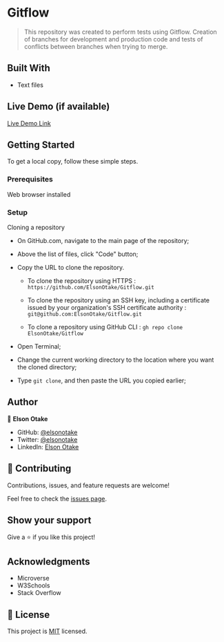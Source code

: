 # Gitflow

>This repository was created to perform tests using Gitflow.
>Creation of branches for development and production code and tests of conflicts between branches when trying to merge.


## Built With

- Text files


## Live Demo (if available)

[Live Demo Link]()


## Getting Started

To get a local copy, follow these simple steps.

### Prerequisites

Web browser installed

### Setup

Cloning a repository

- On GitHub.com, navigate to the main page of the repository;

- Above the list of files, click "Code" button;

- Copy the URL to clone the repository. 

  - To clone the repository using HTTPS : `https://github.com/ElsonOtake/Gitflow.git`

  - To clone the repository using an SSH key, including a certificate issued by your organization's SSH certificate authority : `git@github.com:ElsonOtake/Gitflow.git`

  - To clone a repository using GitHub CLI : `gh repo clone ElsonOtake/Gitflow`

- Open Terminal;

- Change the current working directory to the location where you want the cloned directory;

- Type `git clone`, and then paste the URL you copied earlier;


## Author

👤 **Elson Otake**

- GitHub: [@elsonotake](https://github.com/elsonotake)
- Twitter: [@elsonotake](https://twitter.com/elsonotake)
- LinkedIn: [Elson Otake](https://linkedin.com/in/elson-otake-0b5b9138)


## 🤝 Contributing

Contributions, issues, and feature requests are welcome!

Feel free to check the [issues page](../../issues/).


## Show your support

Give a ⭐️ if you like this project!


## Acknowledgments

- Microverse
- W3Schools
- Stack Overflow


## 📝 License

This project is [MIT](./MIT.md) licensed.
